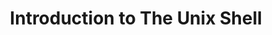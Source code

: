 ---
layout: workshop
category: workshop
title: "Introduction to The Unix Shell"
time: 1:00 PM - 4:00 PM PST
human_date: "April 10"
year: 2025
location: UC Santa Barbara Library, Room 2509
instructors: Seth Erickson, Jose Niño Muriel
helpers: Allie Caughman, Joel Jaffe, Jay Chi
pre_workshop_survey: "https://ucsb.co1.qualtrics.com/jfe/form/SV_bJeIoxjp1A9Xx3M?slug=2025-04-10-ucsb-shell"
post_workshop_survey: "https://ucsb.co1.qualtrics.com/jfe/form/SV_0lD2XHnezknmSr4?slug=2025-04-10-ucsb-shell"
shoreline_url: "https://tinyurl.com/ucsbcarp-s25-shell1-w"
lesson_url:
description: "The Unix Shell is a powerful command-line interface that allows you to control your computer more efficiently than a traditional graphical interface. This hands-on workshop will introduce fundamental skills, including navigating files and directories, manipulating data, and writing simple scripts.
<br><br>
No prior experience is required to attend, just curiosity and a desire to work more efficiently with your computer. Learning these basics will open the door to advanced computing, including high-performance computing and version control with Git.
<br><br>
We’re offering this workshop in two formats, both covering the same content: an in-person session on April 10 and an online session on April 11. Register for the one that best suits your schedule."
---